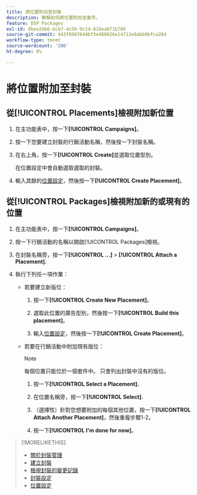 ```yaml
---
title: 將位置附加至封裝
description: 瞭解如何將位置附加至套件。
feature: DSP Packages
exl-id: dbee2db6-6cb7-4c56-9c14-816ea071b760
source-git-commit: 443f8907644bf3e480626e14713e8abb9bfca284
workflow-type: tm+mt
source-wordcount: '206'
ht-degree: 0%

---
```


# 將位置附加至封裝

## 從[!UICONTROL Placements]檢視附加新位置

1. 在主功能表中，按一下&#x200B;**[!UICONTROL Campaigns]**。

1. 按一下您要建立封裝的行銷活動名稱，然後按一下封裝名稱。

1. 在右上角，按一下&#x200B;**[!UICONTROL Create]**&#x200B;並選取位置型別。

   在位置設定中會自動選取選取的封裝。

1. 輸入其餘的[位置設定](/help/dsp/campaign-management/placements/placement-settings.md)，然後按一下&#x200B;**[!UICONTROL Create Placement]**。

## 從[!UICONTROL Packages]檢視附加新的或現有的位置

1. 在主功能表中，按一下&#x200B;**[!UICONTROL Campaigns]**。

1. 按一下行銷活動的名稱以開啟[!UICONTROL Packages]檢視。

1. 在封裝名稱旁，按一下&#x200B;**[!UICONTROL ...]** > **[!UICONTROL Attach a Placement].**

1. 執行下列任一項作業：

   * 若要建立新版位：

      1. 按一下&#x200B;**[!UICONTROL Create New Placement]**。

      1. 選取此位置的廣告型別，然後按一下&#x200B;**[!UICONTROL Build this placement]**。

      1. 輸入[位置設定](/help/dsp/campaign-management/placements/placement-settings.md)，然後按一下&#x200B;**[!UICONTROL Create Placement]**。

   * 若要在行銷活動中附加現有版位：

     >[!NOTE]
     >
     >每個位置只能位於一個套件中。 只會列出封裝中沒有的版位。

      1. 按一下&#x200B;**[!UICONTROL Select a Placement].**

      1. 在位置名稱旁，按一下&#x200B;**[!UICONTROL Select].**

      1. （選擇性）針對您想要附加的每個其他位置，按一下&#x200B;**[!UICONTROL Attach Another Placement]**，然後重複步驟1-2。

      1. 按一下&#x200B;**[!UICONTROL I'm done for now]**。

>[!MORELIKETHIS]
>
>* [關於封裝管理](package-about.md)
>* [建立封裝](package-create.md)
>* [檢視封裝的變更記錄](package-change-log.md)
>* [封裝設定](package-settings.md)
>* [位置設定](/help/dsp/campaign-management/placements/placement-settings.md)
